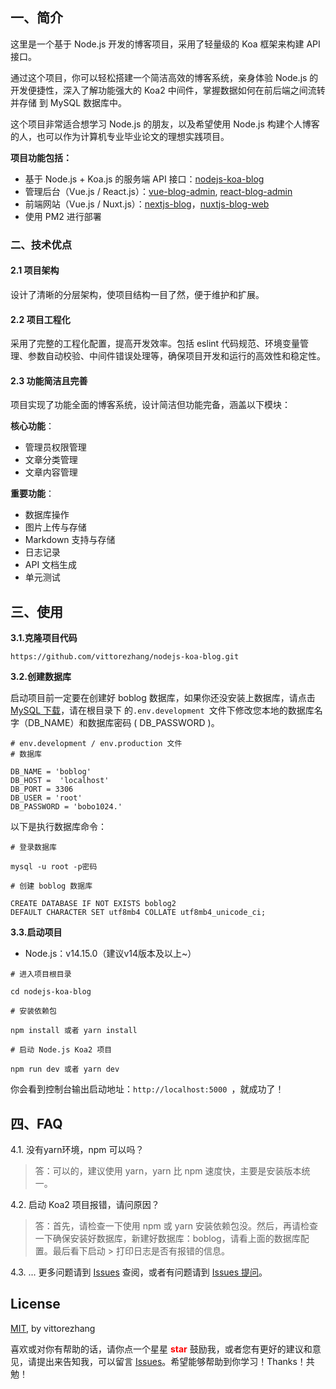 ## 一、简介

这里是一个基于 Node.js 开发的博客项目，采用了轻量级的 Koa 框架来构建 API 接口。

通过这个项目，你可以轻松搭建一个简洁高效的博客系统，亲身体验 Node.js 的开发便捷性，深入了解功能强大的 Koa2 中间件，掌握数据如何在前后端之间流转并存储
到 MySQL 数据库中。

这个项目非常适合想学习 Node.js 的朋友，以及希望使用 Node.js 构建个人博客的人，也可以作为计算机专业毕业论文的理想实践项目。

**项目功能包括：**

-   基于 Node.js + Koa.js 的服务端 API 接口：[nodejs-koa-blog](https://github.com/vittorezhang/nodejs-koa-blog)
-   管理后台（Vue.js / React.js）：[vue-blog-admin](https://github.com/vittorezhang/vue-blog-admin),
    [react-blog-admin](https://github.com/vittorezhang/react-blog-admin)
-   前端网站（Vue.js / Nuxt.js）：[nextjs-blog](https://github.com/vittorezhang/nextjs-blog)，[nuxtjs-blog-web](https://github.com/vittorezhang/nuxtjs-blog-web)
-   使用 PM2 进行部署

### 二、技术优点

#### 2.1 项目架构

设计了清晰的分层架构，使项目结构一目了然，便于维护和扩展。

#### 2.2 项目工程化

采用了完整的工程化配置，提高开发效率。包括 eslint 代码规范、环境变量管理、参数自动校验、中间件错误处理等，确保项目开发和运行的高效性和稳定性。

#### 2.3 功能简洁且完善

项目实现了功能全面的博客系统，设计简洁但功能完备，涵盖以下模块：

**核心功能**：

-   管理员权限管理
-   文章分类管理
-   文章内容管理

**重要功能**：

-   数据库操作
-   图片上传与存储
-   Markdown 支持与存储
-   日志记录
-   API 文档生成
-   单元测试

## 三、使用

**3.1.克隆项目代码**

```
https://github.com/vittorezhang/nodejs-koa-blog.git
```

**3.2.创建数据库**

启动项目前一定要在创建好 boblog 数据库，如果你还没安装上数据库，请点击[MySQL 下载](https://dev.mysql.com/downloads/mysql/)，请在根目录下
的`.env.development `文件下修改您本地的数据库名字（DB_NAME）和数据库密码 ( DB_PASSWORD )。

```
# env.development / env.production 文件
# 数据库

DB_NAME = 'boblog'
DB_HOST =  'localhost'
DB_PORT = 3306
DB_USER = 'root'
DB_PASSWORD = 'bobo1024.'
```

以下是执行数据库命令：

```
# 登录数据库

mysql -u root -p密码

# 创建 boblog 数据库

CREATE DATABASE IF NOT EXISTS boblog2
DEFAULT CHARACTER SET utf8mb4 COLLATE utf8mb4_unicode_ci;
```

**3.3.启动项目**

-   Node.js：v14.15.0（建议v14版本及以上\~）

```
# 进入项目根目录

cd nodejs-koa-blog

# 安装依赖包

npm install 或者 yarn install

# 启动 Node.js Koa2 项目

npm run dev 或者 yarn dev
```

你会看到控制台输出启动地址：`http://localhost:5000 `，就成功了！

## 四、FAQ

4.1. 没有yarn环境，npm 可以吗？

> 答：可以的，建议使用 yarn，yarn 比 npm 速度快，主要是安装版本统一。

4.2. 启动 Koa2 项目报错，请问原因？

> 答：首先，请检查一下使用 npm 或 yarn 安装依赖包没。然后，再请检查一下确保安装好数据库，新建好数据库：boblog，请看上面的数据库配置。最后看下启动 \>
> 打印日志是否有报错的信息。

4.3. ... 更多问题请到 [Issues](https://github.com/vittorezhang/nodejs-koa-blog/issues) 查阅，或者有问题请到
[Issues 提问](https://github.com/vittorezhang/nodejs-koa-blog/issues/new)。

## License

[MIT](https://github.com/vittorezhang/nodejs-koa-blog/blob/master/LICENSE), by vittorezhang

喜欢或对你有帮助的话，请你点一个星星 <strong style="color:red;">star</strong> 鼓励我，或者您有更好的建议和意见，请提出来告知我，可以留言
[Issues](https://github.com/vittorezhang/nodejs-koa-blog/issues/new)。希望能够帮助到你学习！Thanks！共勉！
